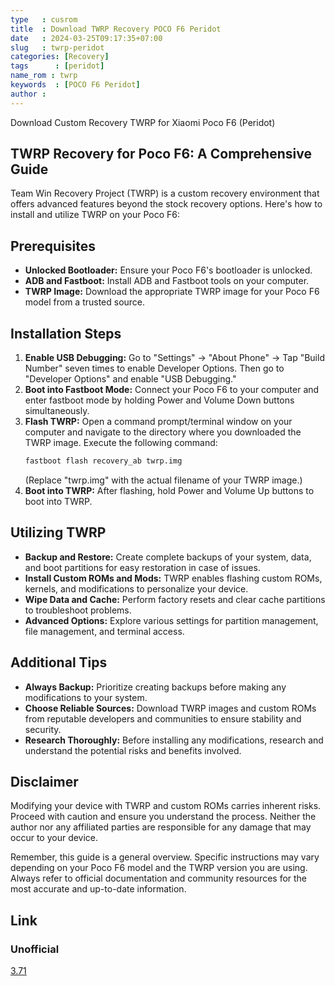 ```yaml
---
type   : cusrom
title  : Download TWRP Recovery POCO F6 Peridot
date   : 2024-03-25T09:17:35+07:00
slug   : twrp-peridot
categories: [Recovery]
tags      : [peridot]
name_rom : twrp
keywords  : [POCO F6 Peridot]
author :
---
```


Download Custom Recovery TWRP for Xiaomi Poco F6 (Peridot)


## TWRP Recovery for Poco F6: A Comprehensive Guide

Team Win Recovery Project (TWRP) is a custom recovery environment that offers advanced features beyond the stock recovery options. Here's how to install and utilize TWRP on your Poco F6:

## Prerequisites

* **Unlocked Bootloader:** Ensure your Poco F6's bootloader is unlocked.
* **ADB and Fastboot:** Install ADB and Fastboot tools on your computer.
* **TWRP Image:** Download the appropriate TWRP image for your Poco F6 model from a trusted source.

## Installation Steps

1. **Enable USB Debugging:** Go to "Settings" -> "About Phone" -> Tap "Build Number" seven times to enable Developer Options. Then go to "Developer Options" and enable "USB Debugging."
2. **Boot into Fastboot Mode:** Connect your Poco F6 to your computer and enter fastboot mode by holding Power and Volume Down buttons simultaneously.
3. **Flash TWRP:** Open a command prompt/terminal window on your computer and navigate to the directory where you downloaded the TWRP image. Execute the following command: 
   ```bash
   fastboot flash recovery_ab twrp.img
   ```
   (Replace "twrp.img" with the actual filename of your TWRP image.)
4. **Boot into TWRP:** After flashing, hold Power and Volume Up buttons to boot into TWRP.

## Utilizing TWRP

* **Backup and Restore:** Create complete backups of your system, data, and boot partitions for easy restoration in case of issues.
* **Install Custom ROMs and Mods:** TWRP enables flashing custom ROMs, kernels, and modifications to personalize your device.
* **Wipe Data and Cache:** Perform factory resets and clear cache partitions to troubleshoot problems.
* **Advanced Options:** Explore various settings for partition management, file management, and terminal access.

## Additional Tips

* **Always Backup:** Prioritize creating backups before making any modifications to your system.
* **Choose Reliable Sources:** Download TWRP images and custom ROMs from reputable developers and communities to ensure stability and security.
* **Research Thoroughly:** Before installing any modifications, research and understand the potential risks and benefits involved.

## Disclaimer

Modifying your device with TWRP and custom ROMs carries inherent risks. Proceed with caution and ensure you understand the process. Neither the author nor any affiliated parties are responsible for any damage that may occur to your device.

Remember, this guide is a general overview. Specific instructions may vary depending on your Poco F6 model and the TWRP version you are using. Always refer to official documentation and community resources for the most accurate and up-to-date information.


## Link
### Unofficial
[3.71](https://t.me/wahyu6070files/1003)
